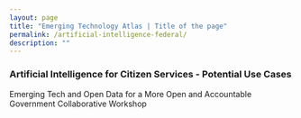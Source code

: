 ```yaml
---
layout: page
title: "Emerging Technology Atlas | Title of the page"
permalink: /artificial-intelligence-federal/
description: ""
---
```


### Artificial Intelligence for Citizen Services - Potential Use Cases

<p>Emerging Tech and Open Data for a More Open and Accountable Government Collaborative Workshop</p>
